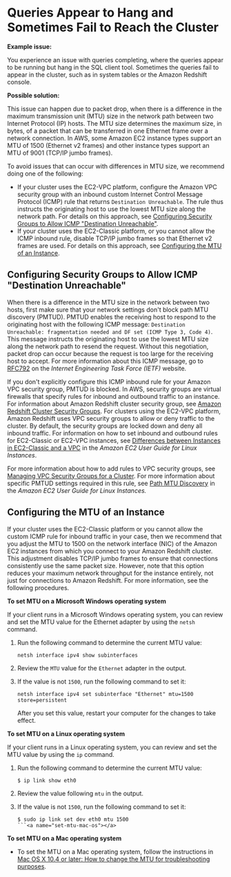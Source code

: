 # Queries Appear to Hang and Sometimes Fail to Reach the Cluster<a name="connecting-drop-issues"></a>

**Example issue:**

You experience an issue with queries completing, where the queries appear to be running but hang in the SQL client tool\. Sometimes the queries fail to appear in the cluster, such as in system tables or the Amazon Redshift console\. 

**Possible solution:**

 This issue can happen due to packet drop, when there is a difference in the maximum transmission unit \(MTU\) size in the network path between two Internet Protocol \(IP\) hosts\. The MTU size determines the maximum size, in bytes, of a packet that can be transferred in one Ethernet frame over a network connection\. In AWS, some Amazon EC2 instance types support an MTU of 1500 \(Ethernet v2 frames\) and other instance types support an MTU of 9001 \(TCP/IP jumbo frames\)\. 

 To avoid issues that can occur with differences in MTU size, we recommend doing one of the following: 
+ If your cluster uses the EC2\-VPC platform, configure the Amazon VPC security group with an inbound custom Internet Control Message Protocol \(ICMP\) rule that returns `Destination Unreachable`\. The rule thus instructs the originating host to use the lowest MTU size along the network path\. For details on this approach, see [Configuring Security Groups to Allow ICMP "Destination Unreachable"](#configure-custom-icmp)\. 
+ If your cluster uses the EC2\-Classic platform, or you cannot allow the ICMP inbound rule, disable TCP/IP jumbo frames so that Ethernet v2 frames are used\. For details on this approach, see [Configuring the MTU of an Instance](#set-mtu)\.

## Configuring Security Groups to Allow ICMP "Destination Unreachable"<a name="configure-custom-icmp"></a>

 When there is a difference in the MTU size in the network between two hosts, first make sure that your network settings don't block path MTU discovery \(PMTUD\)\. PMTUD enables the receiving host to respond to the originating host with the following ICMP message: `Destination Unreachable: fragmentation needed and DF set (ICMP Type 3, Code 4)`\. This message instructs the originating host to use the lowest MTU size along the network path to resend the request\. Without this negotiation, packet drop can occur because the request is too large for the receiving host to accept\. For more information about this ICMP message, go to [RFC792](http://tools.ietf.org/html/rfc792) on the *Internet Engineering Task Force \(IETF\)* website\. 

 If you don't explicitly configure this ICMP inbound rule for your Amazon VPC security group, PMTUD is blocked\. In AWS, security groups are virtual firewalls that specify rules for inbound and outbound traffic to an instance\. For information about Amazon Redshift cluster security group, see [Amazon Redshift Cluster Security Groups](working-with-security-groups.md)\. For clusters using the EC2\-VPC platform, Amazon Redshift uses VPC security groups to allow or deny traffic to the cluster\. By default, the security groups are locked down and deny all inbound traffic\. For information on how to set inbound and outbound rules for EC2\-Classic or EC2\-VPC instances, see [Differences between Instances in EC2\-Classic and a VPC](https://docs.aws.amazon.com/AWSEC2/latest/UserGuide/ec2-classic-platform.html#ec2_classic_platform) in the *Amazon EC2 User Guide for Linux Instances*\.

 For more information about how to add rules to VPC security groups, see [Managing VPC Security Groups for a Cluster](managing-vpc-security-groups.md)\. For more information about specific PMTUD settings required in this rule, see [Path MTU Discovery](https://docs.aws.amazon.com/AWSEC2/latest/UserGuide/network_mtu.html#path_mtu_discovery) in the *Amazon EC2 User Guide for Linux Instances\.* 

## Configuring the MTU of an Instance<a name="set-mtu"></a>

 If your cluster uses the EC2\-Classic platform or you cannot allow the custom ICMP rule for inbound traffic in your case, then we recommend that you adjust the MTU to 1500 on the network interface \(NIC\) of the Amazon EC2 instances from which you connect to your Amazon Redshift cluster\. This adjustment disables TCP/IP jumbo frames to ensure that connections consistently use the same packet size\. However, note that this option reduces your maximum network throughput for the instance entirely, not just for connections to Amazon Redshift\. For more information, see the following procedures\. <a name="set-mtu-win-os"></a>

**To set MTU on a Microsoft Windows operating system**

If your client runs in a Microsoft Windows operating system, you can review and set the MTU value for the Ethernet adapter by using the `netsh` command\. 

1. Run the following command to determine the current MTU value: 

   ```
   netsh interface ipv4 show subinterfaces
   ```

1.  Review the `MTU` value for the `Ethernet` adapter in the output\. 

1. If the value is not `1500`, run the following command to set it: 

   ```
   netsh interface ipv4 set subinterface "Ethernet" mtu=1500 store=persistent
   ```

   After you set this value, restart your computer for the changes to take effect\.<a name="set-mtu-linux-os"></a>

**To set MTU on a Linux operating system**

 If your client runs in a Linux operating system, you can review and set the MTU value by using the `ip` command\. 

1. Run the following command to determine the current MTU value: 

   ```
   $ ip link show eth0
   ```

1. Review the value following `mtu` in the output\. 

1. If the value is not `1500`, run the following command to set it: 

   ```
   $ sudo ip link set dev eth0 mtu 1500
   ```<a name="set-mtu-mac-os"></a>

**To set MTU on a Mac operating system**
+ To set the MTU on a Mac operating system, follow the instructions in [Mac OS X 10\.4 or later: How to change the MTU for troubleshooting purposes](https://support.apple.com/kb/ht2532)\.